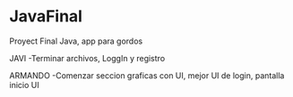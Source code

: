 # JavaFinal
Proyect Final Java, app para gordos

JAVI
	-Terminar archivos, LoggIn y registro

ARMANDO
	-Comenzar seccion graficas con UI, mejor UI de login, pantalla inicio UI
